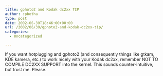 ```yaml
---
title: gphoto2 and Kodak dc2xx TIP
author: cpbotha
type: post
date: 2002-06-30T18:46:00+00:00
url: /2002/06/30/gphoto2-and-kodak-dc2xx-tip/
categories:
  - Uncategorized

---
```

If you want hotplugging and gphoto2 (and consequently things like gtkam, KDE kamera, etc.) to work nicely with your Kodak dc2xx, remember NOT TO COMPILE DC2XX SUPPORT into the kernel. This sounds counter-intuitive, but trust me. Please.